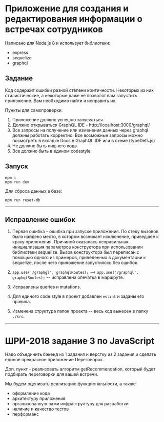 # Приложение для создания и редактирования информации о встречах сотрудников

Написано для Node.js 8 и использует библиотеки:
* express
* sequelize
* graphql

## Задание
Код содержит ошибки разной степени критичности. Некоторых из них стилистические, а некоторые даже не позволят вам запустить приложение. Вам необходимо найти и исправить их.

Пункты для самопроверки:
1. Приложение должно успешно запускаться
2. Должно открываться GraphQL IDE - http://localhost:3000/graphql/
3. Все запросы на получение или изменения данных через graphql должны работать корректно. Все возможные запросы можно посмотреть в вкладке Docs в GraphQL IDE или в схеме (typeDefs.js)
4. Не должно быть лишнего кода
5. Все должно быть в едином codestyle

## Запуск
```
npm i
npm run dev
```

Для сброса данных в базе:
```
npm run reset-db
```

---

## Исправление ошибок

1) Первая ошибка - ошибка при запуске приложения. По стеку вызовов было найдено место, в котором возникает исключение, приведшее к краху приложения. Причиной оказалась неправильная инициализация параметров конструктора при использовании библиотеки sequelize. Вызов конструктора был переписан с помощью одного из примеров, приведенных в документации к sequelize, после чего приложение запустилось без ошибок.

2) `app.use('/graphgl', graphqlRoutes);` --> `app.use('/graphql', graphqlRoutes);` -- исправлена опечатка в маршруте.

3) Исправлены queries и mutations.

4) Для единого code style в проект добавлен `eslint` и заданы его правила.

5) Изменена структура папок проекта -- весь код вынесен в папку `./src`.

---

# ШРИ-2018 задание 3 по JavaScript

Надо объединить бэкенд из 1 задания и верстку из 2 задания и сделать единое прекрасное приложение Переговорок.

Доп. пункт - реализовать алгоритм getRecommendation, который будет подбирать переговорки для вашей встречи.

Мы будем оценивать реализацию функциональности, а также

* оформление кода
* архитектуру приложения
* организованную вами инфраструктуру для разработки
* наличие и качество тестов
* перформанс
